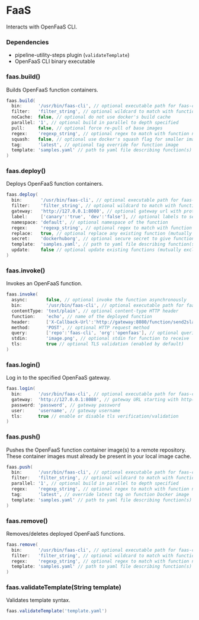 # FaaS

Interacts with OpenFaaS CLI.

### Dependencies

- pipeline-utility-steps plugin (`validateTemplate`)
- OpenFaaS CLI binary executable

### faas.build()
Builds OpenFaaS function containers.

```groovy
faas.build(
  bin:      '/usr/bin/faas-cli', // optional executable path for faas-cli
  filter:   'filter_string', // optional wildcard to match with function names in yaml file (default is unused)
  noCache:  false, // optional do not use docker's build cache
  parallel: '1', // optional build in parallel to depth specified
  pull:     false, // optional force re-pull of base images
  regex:    'regexp_string', // optional regex to match with function names in yaml file (default is unused)
  squash:   false, // optional use docker's squash flag for smaller images
  tag:      'latest', // optional tag override for function image
  template: 'samples.yaml' // path to yaml file describing function(s)
)
```

### faas.deploy()
Deploys OpenFaaS function containers.

```groovy
faas.deploy(
  bin:       '/usr/bin/faas-cli', // optional executable path for faas-cli
  filter:    'filter_string', // optional wildcard to match with function names in yaml file (default is unused)
  gateway:   'http://127.0.0.1:8080', // optional gateway url with protocol
  label:     ['canary':'true', 'dev':'false'], // optional labels to set
  namespace: 'default', // optional namespace of the function
  regex:     'regexp_string', // optional regex to match with function names in yaml file (default is unused)
  replace:   true, // optional replace any existing function (mutually exclusive with update)
  secret:    'dockerhuborg', // optional secure secret to give function access to
  template:  'samples.yaml', // path to yaml file describing function(s)
  update:    false // optional update existing functions (mutually exclusive with replace)
)
```

### faas.invoke()
Invokes an OpenFaaS function.

```groovy
faas.invoke(
  async:       false, // optional invoke the function asynchronously
  bin:         '/usr/bin/faas-cli', // optional executable path for faas-cli
  contentType: 'text/plain', // optional content-type HTTP header
  function:    'echo', // name of the deployed function
  header:      ['X-Callback-Url':'http://gateway:8080/function/send2slack', 'X-Ping-Url':'http://request.bin/etc'], // optional HTTP request headers
  method:      'POST', // optional HTTP request method
  query:       ['repo':'faas-cli', 'org':'openfaas'], // optional queries for request
  stdin:       'image.png', // optional stdin for function to receive
  tls:         true // optional TLS validation (enabled by default)
)
```

### faas.login()
Log in to the specified OpenFaaS gateway.

```groovy
faas.login(
  bin:      '/usr/bin/faas-cli', // optional executable path for faas-cli
  gateway:  'http://127.0.0.1:8080', // gateway URL starting with http(s)://
  password: 'password', // gateway password
  user:     'username', // gateway username
  tls:      true // enable or disable tls verification/validation
)
```

### faas.push()
Pushes the OpenFaaS function container image(s) to a remote repository. These container images must already be present in your local image cache.

```groovy
faas.push(
  bin:      '/usr/bin/faas-cli', // optional executable path for faas-cli
  filter:   'filter_string', // optional wildcard to match with function names in yaml file (default is unused)
  parallel: '1', // optional build in parallel to depth specified
  regex:    'regexp_string', // optional regex to match with function names in yaml file (default is unused)
  tag:      'latest', // override latest tag on function Docker image
  template: 'samples.yaml' // path to yaml file describing function(s)
)
```

### faas.remove()
Removes/deletes deployed OpenFaaS functions.

```groovy
faas.remove(
  bin:      '/usr/bin/faas-cli', // optional executable path for faas-cli
  filter:   'filter_string', // optional wildcard to match with function names in yaml file (default is unused)
  regex:    'regexp_string', // optional regex to match with function names in yaml file (default is unused)
  template: 'samples.yaml' // path to yaml file describing function(s)
)
```

### faas.validateTemplate(String template)
Validates template syntax.

```groovy
faas.validateTemplate('template.yaml')
```

